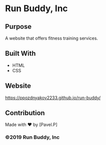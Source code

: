 # Run Buddy, Inc

## Purpose
A website that offers fitness training services. 

## Built With
* HTML
* CSS

## Website
https://ppozdnyakov2233.github.io/run-buddy/

## Contribution
Made with ❤️ by [Pavel.P]

### ©️2019 Run Buddy, Inc 
